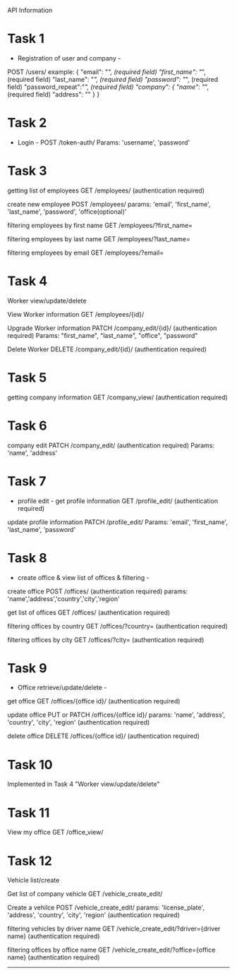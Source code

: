 API Information
# Task 1
- Registration of user and company -

POST /users/
example:
{
    "email": "_", (required field)
    "first_name": "_", (required field)
    "last_name": "_", (required field)
    "password": "_", (required field)
    "password_repeat":"_", (required field)
    "company": {
        "name": "_", (required field)
        "address": ""
    }
}

# Task 2
 - Login -
POST /token-auth/
Params: 'username', 'password'

# Task 3
getting list of employees
GET /employees/ (authentication required)

create new employee
POST /employees/ 
params: 'email', 'first_name', 'last_name', 'password', 'office(optional)'

filtering employees by first name
GET /employees/?first_name=

filtering employees by last name
GET /employees/?last_name=

filtering employees by email
GET /employees/?email=

# Task 4
Worker view/update/delete

View Worker information
GET /employees/{id}/

Upgrade Worker information
PATCH /company_edit/{id}/ (authentication required)
Params: "first_name", "last_name", "office", "password"

Delete Worker
DELETE /company_edit/{id}/ (authentication required)

# Task 5
getting company information 
GET /company_view/ (authentication required)

# Task 6
company edit
PATCH /company_edit/ (authentication required)
Params: 'name', 'address'

# Task 7
- profile edit -
get profile information
GET /profile_edit/ (authentication required)

update profile information
PATCH /profile_edit/
Params: 'email', 'first_name', 'last_name', 'password'

# Task 8
- create office & view list of offices & filtering -

create office 
POST /offices/ (authentication required)
params: 'name','address','country','city','region'

get list of offices 
GET /offices/ (authentication required)

filtering offices by country
GET /offices/?country= (authentication required)

filtering offices by city
GET /offices/?city= (authentication required)

# Task 9
- Office retrieve/update/delete -

get office
GET /offices/{office id}/ (authentication required)

update office
PUT or PATCH /offices/{office id}/
params: 'name', 'address', 'country', 'city', 'region' (authentication required)

delete office
DELETE /offices/{office id}/ (authentication required)

# Task 10
Implemented in Task 4 "Worker view/update/delete"

# Task 11
View my office
GET /office_view/

# Task 12
Vehicle list/create

Get list of company vehicle
GET /vehicle_create_edit/

Create a vehilce
POST /vehicle_create_edit/
params: 'license_plate', 'address', 'country', 'city', 'region' (authentication required)

filtering vehicles by driver name
GET /vehicle_create_edit/?driver={driver name} (authentication required)

filtering offices by office name
GET /vehicle_create_edit/?office={office name} (authentication required)
________________________________
